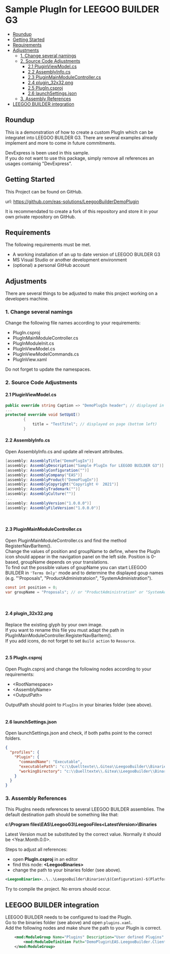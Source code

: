 <h1>
Sample PlugIn for LEEGOO BUILDER G3
</h1>

- [Roundup](#roundup)
- [Getting Started](#getting-started)
- [Requirements](#requirements)
- [Adjustments](#adjustments)
  - [1. Change several namings](#1-change-several-namings)
  - [2. Source Code Adjustments](#2-source-code-adjustments)
    - [2.1 PluginViewModel.cs](#21-pluginviewmodelcs)
    - [2.2 AssemblyInfo.cs](#22-assemblyinfocs)
    - [2.3 PluginMainModuleController.cs](#23-pluginmainmodulecontrollercs)
    - [2.4 plugin_32x32.png](#24-plugin_32x32png)
    - [2.5 PlugIn.csproj](#25-plugincsproj)
    - [2.6 launchSettings.json](#26-launchsettingsjson)
  - [3. Assembly References](#3-assembly-references)
- [LEEGOO BUILDER integration](#leegoo-builder-integration)

## Roundup
This is a demonstration of how to create a custom PlugIn which can be integratet into LEEGOO BUILDER G3.
There are several examples already implement and more to come in future commitments.

DevExpress is been used in this sample. <br>
If you do not want to use this package, simply remove all references an usages containig "DevExpress".


## Getting Started
This Project can be found on GitHub.

url: https://github.com/eas-solutions/LeegooBuilderDemoPlugin

It is recommendated to create a fork of this repository and store it in your own private repository on GitHub.


## Requirements
The following requirements must be met.
- A working installation of an up to date version of LEEGOO BUILDER G3
- MS Visual Studio or another development environment
- (optional) a personal GitHub account 


## Adjustments
There are several things to be adjusted to make this project working on a developers machine.


### 1. Change several namings
Change the following file names according to your requirements:

- PlugIn.csproj
- PlugInMainModuleController.cs
- PlugInModuleInit.cs
- PlugInViewModel.cs
- PlugInViewModelCommands.cs
- PlugInView.xaml

Do not forget to update the namespaces.

### 2. Source Code Adjustments

#### 2.1 PluginViewModel.cs
```c#
public override string Caption => "DemoPlugIn header"; // displayed in client area (upper left corner)
...
protected override void SetUpUI()
        {
            title = "TestTitel"; // displayed on page (bottom left)
        }
```


#### 2.2 AssemblyInfo.cs
Open AssemblyInfo.cs and update all relevant attributes.
```c#
[assembly: AssemblyTitle("DemoPlugIn")]
[assembly: AssemblyDescription("Sample PlugIn for LEEGOO BUILDER G3")]
[assembly: AssemblyConfiguration("")]
[assembly: AssemblyCompany("EAS")]
[assembly: AssemblyProduct("DemoPlugIn")]
[assembly: AssemblyCopyright("Copyright ©  2021")]
[assembly: AssemblyTrademark("")]
[assembly: AssemblyCulture("")]
...
[assembly: AssemblyVersion("1.0.0.0")]
[assembly: AssemblyFileVersion("1.0.0.0")]
```
<br>

#### 2.3 PluginMainModuleController.cs
Open PluginMainModuleController.cs and find the method RegisterNavBarItem().<br>
Change the values of position and groupName to define, where the PlugIn icon should appear in the navigation panel on the left side.
Position is 0-based, groupName depends on your translations.<br> 
To find out the possible values of goupName you can start LEEGOO BUILDER in `'Terms Only'` mode and to determine the displayed goup names (e.g. "'Proposals", "ProductAdministratoion", "SystemAdministration"). 
```c#
const int position = 0;
var groupName = "Proposals"; // or "ProductAdministration" or "SystemAdministration"
```
<br>

#### 2.4 plugin_32x32.png
Replace the existing glyph by your own image.<br>
If you want to rename this file you must adapt the path in
PlugInMainModuleController.RegisterNavBarItem().<br>
If you add icons, do not forget to set `Build action` to `Resource`.
<br><br>


#### 2.5 PlugIn.csproj
Open PlugIn.csproj and change the following nodes according to your requirements:
- \<RootNamespace>
- \<AssemblyName>
- \<OutputPath>

OutputPath should point to `PlugIns` in your binaries folder (see above).
<br><br> 


#### 2.6 launchSettings.json
Open launchSettings.json and check, if both paths point to the correct folders.
```json
{
  "profiles": {
    "Plugin": {
      "commandName": "Executable",
      "executablePath": "c:\\Quelltexte\\.Gitea\\LeegooBuilder\\Binaries\\Debug-AnyCPU\\EAS.LeegooBuilder.Client.GUI.Shell.exe",
      "workingDirectory": "c:\\Quelltexte\\.Gitea\\LeegooBuilder\\Binaries\\Debug-AnyCPU"
    }
  }
}
```


### 3. Assembly References
This PlugIns needs references to several LEEGOO BUILDER assemblies. 
The default destination path should be something like that:

**c:\Program files\EAS\LeegooG3\LeegooFiles\<LatestVersion>\Binaries**

Latest Version must be substituted by the correct value.
Normally it should be <Year.Month.0.0>.
 

Steps to adjust all references:
- open **PlugIn.csproj** in an editor
- find this node: **\<LeegooBinaries>**
- change the path to your binaries folder (see above).

```xml
<LeegooBinaries>..\..\LeegooBuilder\Binaries\$(Configuration)-$(Platform)\</LeegooBinaries>
```
Try to compile the project. No errors should occur.


## LEEGOO BUILDER integration
LEEGOO BUILDER needs to be configured to load the PlugIn.<br>
Go to the binaries folder (see above) and open `plugins.xaml`.<br>
Add the following nodes and make shure the path to your PlugIn is correct.
```xml
    <mod:ModuleGroup Name="Plugins" Description="User defined Plugins" BasePath=".\Plugins\">
        <mod:ModuleDefinition Path="DemoPlugin\EAS.LeegooBuilder.Client.GUI.Modules.Plugin.dll"/>
    </mod:ModuleGroup>
```
